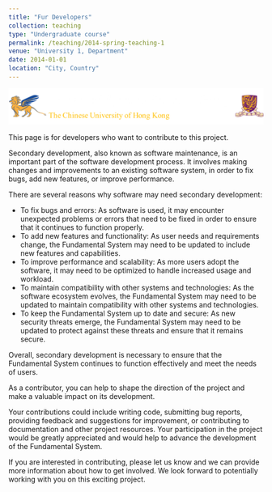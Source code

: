 ```yaml
---
title: "Fur Developers"
collection: teaching
type: "Undergraduate course"
permalink: /teaching/2014-spring-teaching-1
venue: "University 1, Department"
date: 2014-01-01
location: "City, Country"
---
```


![uas](../images/uas.png)

This page is for developers who want to contribute to this project.

Secondary development, also known as software maintenance, is an important part of the software development process. It involves making changes and improvements to an existing software system, in order to fix bugs, add new features, or improve performance.

There are several reasons why software may need secondary development:

- To fix bugs and errors: As software is used, it may encounter unexpected problems or errors that need to be fixed in order to ensure that it continues to function properly.
- To add new features and functionality: As user needs and requirements change, the Fundamental System may need to be updated to include new features and capabilities.
- To improve performance and scalability: As more users adopt the software, it may need to be optimized to handle increased usage and workload.
- To maintain compatibility with other systems and technologies: As the software ecosystem evolves, the Fundamental System may need to be updated to maintain compatibility with other systems and technologies.
- To keep the Fundamental System up to date and secure: As new security threats emerge, the Fundamental System may need to be updated to protect against these threats and ensure that it remains secure.

Overall, secondary development is necessary to ensure that the Fundamental System continues to function effectively and meet the needs of users.

As a contributor, you can help to shape the direction of the project and make a valuable impact on its development.

Your contributions could include writing code, submitting bug reports, providing feedback and suggestions for improvement, or contributing to documentation and other project resources. Your participation in the project would be greatly appreciated and would help to advance the development of the Fundamental System.

If you are interested in contributing, please let us know and we can provide more information about how to get involved. We look forward to potentially working with you on this exciting project.

